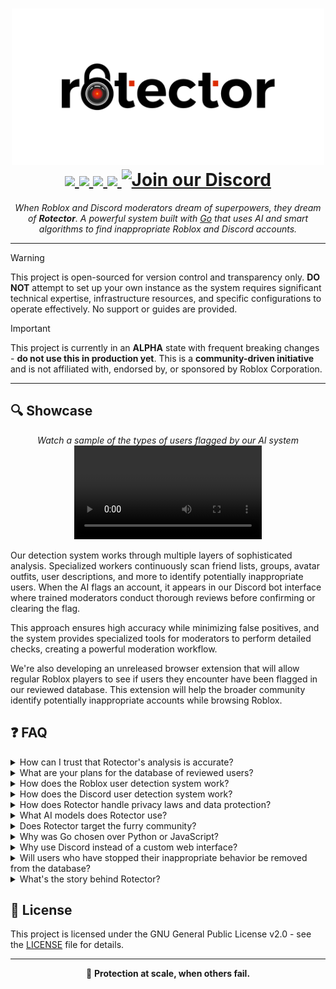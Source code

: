<h1 align="center">
  <picture>
    <source media="(prefers-color-scheme: dark)" srcset="./assets/png/banner-dark.png">
    <source media="(prefers-color-scheme: light)" srcset="./assets/png/banner-light.png">
    <img width="500" alt="Rotector" src="./assets/png/banner-light.png">
  </picture>
  <br>
  <a href="https://github.com/robalyx/rotector/blob/main/LICENSE">
    <img src="https://img.shields.io/github/license/robalyx/rotector?style=flat-square&color=4a92e1">
  </a>
  <a href="https://github.com/robalyx/rotector/actions/workflows/ci.yml">
    <img src="https://img.shields.io/github/actions/workflow/status/robalyx/rotector/ci.yml?style=flat-square&color=4a92e1">
  </a>
  <a href="https://github.com/robalyx/rotector/issues">
    <img src="https://img.shields.io/github/issues/robalyx/rotector?style=flat-square&color=4a92e1">
  </a>
  <a href="CODE_OF_CONDUCT.md">
    <img src="https://img.shields.io/badge/Contributor%20Covenant-2.1-4a92e1?style=flat-square">
  </a>
  <a href="https://discord.gg/2Cn7kXqqhY">
    <img src="https://img.shields.io/discord/1294585467462746292?style=flat-square&color=4a92e1&label=discord" alt="Join our Discord">
  </a>
</h1>

<p align="center">
  <em>When Roblox and Discord moderators dream of superpowers, they dream of <b>Rotector</b>. A powerful system built with <a href="https://go.dev/">Go</a> that uses AI and smart algorithms to find inappropriate Roblox and Discord accounts.</em>
</p>

---

> [!WARNING]
> This project is open-sourced for version control and transparency only. **DO NOT** attempt to set up your own instance as the system requires significant technical expertise, infrastructure resources, and specific configurations to operate effectively. No support or guides are provided.

> [!IMPORTANT]
> This project is currently in an **ALPHA** state with frequent breaking changes - **do not use this in production yet**. This is a **community-driven initiative** and is not affiliated with, endorsed by, or sponsored by Roblox Corporation.

---

## 🔍 Showcase

<p align="center">
  <em>Watch a sample of the types of users flagged by our AI system</em><br>
  <video src="./assets/showcase.mp4" controls="controls" style="max-width: 300px;"></video>
</p>

Our detection system works through multiple layers of sophisticated analysis. Specialized workers continuously scan friend lists, groups, avatar outfits, user descriptions, and more to identify potentially inappropriate users. When the AI flags an account, it appears in our Discord bot interface where trained moderators conduct thorough reviews before confirming or clearing the flag.

This approach ensures high accuracy while minimizing false positives, and the system provides specialized tools for moderators to perform detailed checks, creating a powerful moderation workflow.

We're also developing an unreleased browser extension that will allow regular Roblox players to see if users they encounter have been flagged in our reviewed database. This extension will help the broader community identify potentially inappropriate accounts while browsing Roblox.

## ❓ FAQ

<details>
<summary>How can I trust that Rotector's analysis is accurate?</summary>

While Roblox uses AI systems for various moderation tasks like chat moderation, they often struggle with detecting serious issues in user profiles and behavior patterns. For example, their chat moderation system shows high false positive rates without human oversight, which is a problem we've learned from and specifically addressed in our profile analysis approach.

Through months of fine-tuning AI models, detection algorithms, and pattern recognition systems, we've achieved a high level of accuracy in analyzing user profiles and identifying inappropriate accounts.

However, like any automated system, false positives can still occur, particularly with borderline cases where content might be ambiguous or open to interpretation. These cases are typically flagged with lower confidence scores to indicate the need for careful review.

To address this, we have a feature-rich review system where our moderators carefully examine each flagged account through our Discord interface before making final decisions. This human oversight helps ensure that borderline cases are handled appropriately and prevents incorrect flags from affecting future results.

</details>

<details>
<summary>What are your plans for the database of reviewed users?</summary>

Our primary goal is to create transparency about the scale of inappropriate accounts on Roblox, especially given that it's marketed as a platform for children. We're developing a browser extension that will allow regular Roblox players to see if users they encounter have been flagged in our reviewed database, helping parents and players make informed decisions about interactions.

Unfortunately, Roblox Corporation has consistently downplayed the scale of this issue, which we believe puts children at risk. By making our findings accessible and transparent, we aim to demonstrate the true extent of the problem and encourage Roblox to take more decisive action to protect its young user base. Our project serves as both a protective tool and a call for accountability.

If Roblox administrators or relevant authorities need access to our complete database for legitimate safety purposes, we are more than willing to cooperate and provide the full, uncensored information directly.

</details>

<details>
<summary>How does the Roblox user detection system work?</summary>

The system operates through multiple sophisticated layers of detection and verification. At its core, specialized workers continuously scan friend lists and groups to identify potentially inappropriate users. These workers analyze various things including membership in inappropriate groups, connections to known inappropriate accounts, avatar outfits, condo game activities, and inappropriate user descriptions. We make use of AI and algorithms to flag accounts and generate reasons.

When users get flagged through these detection methods, they appear in the Discord bot interface where moderators can conduct thorough reviews. The bot provides specialized tools that allow moderators to perform checks before deciding whether to confirm or clear the flag.

The system also includes an API service called [roscoe](https://github.com/robalyx/roscoe) that developers can integrate with their own applications to check user flags. Additionally, we're developing a browser extension that will allow regular Roblox players to see if users they encounter have been flagged in our reviewed database, helping the broader community identify potentially inappropriate accounts while browsing Roblox.

Rotector focuses on identifying and tracking inappropriate accounts, while leaving the actual account moderation and termination decisions to Roblox. Roblox administrators would need to contact us directly to access the uncensored list.

</details>

<details>
<summary>How does the Discord user detection system work?</summary>

Our worker uses undocumented Discord endpoints to scan through all active members of Discord condo servers. We also perform periodic full user scans that allow us to discover every condo server a user is participating in, which helps us maintain an accurate database of user activities .

Server administrators can add the Discord bot into their Discord servers and access guild owner tools through the dashboard. They have two primary moderation options: banning users based on inappropriate server membership or banning users based on inappropriate message content. We strongly recommend the latter.

We specifically advise against banning users solely based on server membership due to the high risk of affecting innocent users. While we do have filters in place like minimum guild counts and minimum join time requirements to improve accuracy, this method can still affect investigators, reporters, non-participating members, compromised accounts, and those who joined through misleading invites. However, we have measurements that only flag users for server membership if they've been present in a condo server for more than 12 hours or have communicated in the server.

Our recommended method which uses an AI system actively analyzes messages sent in these condo servers by examining the full conversation context and user behavior. This approach focuses on actual inappropriate activity rather than making assumptions, providing a much more accurate and fair solution to the moderation challenge compared to systems that rely solely on server membership. This approach differentiates us from systems like Ruben's Ro-Cleaner bot.

</details>

<details>
<summary>How does Rotector handle privacy laws and data protection?</summary>

We take privacy laws and data protection regulations very seriously, setting us apart from other similar initiatives. While we keep historical data of user profiles even after updates for tracking behavior patterns, we have a way to comply with various privacy regulations including GDPR (European Union) and CCPA (California).

Our appeal system serves multiple purposes. Not only can users appeal their flagged account(s), they can also request data deletion, access their stored information, or request an update of their records.

When a data deletion request is received through the appeal system, we carefully validate the request and process it according to the applicable privacy law requirements. However, we may retain certain minimal information if required by law or legitimate interest, such as maintaining records of dangerous offenders.

</details>

<details>
<summary>What AI models does Rotector use?</summary>

Rotector uses the [official OpenAI library](https://github.com/openai/openai-go) for its AI capabilities, which means it can work with any OpenAI-compatible API service like [OpenRouter](https://openrouter.ai/) or [Requesty](https://www.requesty.ai/). While we use Gemini 2.0 Flash by default due to its excellent price-to-performance ratio, you have the flexibility to use any compatible model available through these services.

</details>

<details>
<summary>Does Rotector target the furry community?</summary>

No. Unlike some other initiatives that incorrectly associate the entire furry community with inappropriate behavior, Rotector strictly focuses on actual inappropriate content and behavior patterns. This kind of prejudiced targeting not only discriminates against innocent users but also undermines the real purpose of protecting users from real threats.

We believe that blanket targeting of any community is both harmful and ineffective. Our system evaluates specific behaviors and content that violate platform policies, not personal interests or community affiliation. This approach allows us to be more accurate in identifying actual inappropriate accounts while avoiding false positives based on  assumptions.

</details>

<details>
<summary>Why was Go chosen over Python or JavaScript?</summary>

A small prototype of Rotector was actually built in JavaScript several months before the project officially started. While it worked for testing basic concepts, we quickly hit limitations when trying to process thousands of accounts efficiently as it would slow down significantly due to its single threaded nature.

Go was the perfect solution to these challenges. It's incredibly good at running thousands of concurrent tasks (called goroutines) that are far more lightweight and efficient than Python's threads or JavaScript's async/await. These goroutines allow us to process massive amounts of data while using significantly less memory and CPU resources.

Go's built-in type system also provides compile-time safety without the overhead of TypeScript's runtime checks. While TypeScript offers similar features, Go's native implementation means faster execution and better performance. The compiler catches potential issues before deployment, making the system more reliable in production.

Another huge advantage is Go's code generation capabilities. Instead of writing hundreds of lines of repetitive code by hand for things like our session management system, Go generates it automatically, making the code cleaner and more reliable.

Go's superior memory management with minimal garbage collection pauses, fast compilation times, and single binary deployments also make it ideal for our large-scale system. Its standard library provides everything we need without relying heavily on external dependencies.

</details>

<details>
<summary>Why use Discord instead of a custom web interface?</summary>

Discord already has everything we need for reviewing accounts like buttons, dropdowns, forms, and rich embeds. Using Discord lets us focus on making Rotector better instead of building a whole new website interface from scratch.

</details>

<details>
<summary>Will users who have stopped their inappropriate behavior be removed from the database?</summary>

No, confirmed and flagged users remain in the database permanently, even if they're banned or claim to have changed. This data retention helps track patterns of behavior and can be valuable for law enforcement investigations or identifying repeat offenders.

We have a system in place to manage privacy laws. While users can request their data to be deleted through our appeal system in accordance with privacy regulations like GDPR and CCPA, their flag status will remain in our database regardless.

</details>

<details>
<summary>What's the story behind Rotector?</summary>

While many community initiatives have made valiant efforts to address Roblox's safety concerns, they've often been limited by technical expertise and resource constraints. Despite initially believing it was impossible for a single person to tackle such a massive platform-wide issue affecting millions of users, [jaxron](https://github.com/jaxron) took the first step by developing Rotector's initial prototype on October 13, 2024, driven by growing concerns about Roblox's moderation challenges and a desire to protect young players.

The foundation for this project was laid a few weeks earlier when jaxron developed two crucial libraries: [RoAPI.go](https://github.com/jaxron/roapi.go) and [axonet](https://github.com/jaxron/axonet) on September 23, 2024, which would become Rotector's core networking capabilities. The project went public for alpha testing on November 8, 2024.

While Roblox already has moderators, the scale of the platform makes it hard to catch every inappropriate account. Even Roblox staff have acknowledged the difficulties in handling the reports they receive, sometimes leading to inappropriate content staying active even after reports.

Rotector aims to bridge this gap by automating the detection process, making moderation more efficient and helping create a safer environment for the Roblox community. The story is still being written, and we're excited about the upcoming release.

</details>

## 📄 License

This project is licensed under the GNU General Public License v2.0 - see the [LICENSE](LICENSE) file for details.

---

<p align="center">
  🚀 <strong>Protection at scale, when others fail.</strong>
</p>
